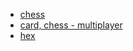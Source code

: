 

* [chess](https://www.chess.com/)
* [card, chess - multiplayer](https://playingcards.io/)
* [hex](http://www.lutanho.net/play/hex.html)
